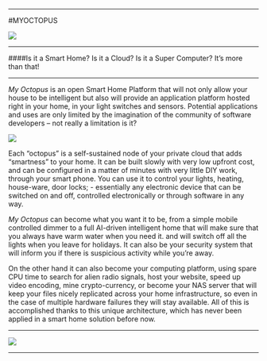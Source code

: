 
***

#MYOCTOPUS  

<img src="http://4.bp.blogspot.com/-7fqLH4KRemk/VaDQPEalsoI/AAAAAAAAAIw/6yRAhHkeEkw/s1600/myOctupus002-08logoonly.png">  

---  


####Is it a Smart Home? Is it a Cloud? Is it a Super Computer? It’s more than that!  
  
---

_My Octopus_ is an open Smart Home Platform that will not only allow your house to be intelligent but also will provide an application platform hosted right in your home, in your light switches and sensors. Potential applications and uses are only limited by the imagination of the community of software developers – not really a limitation is it?  
  
![](http://i.imgur.com/im19f7z.png)  
 
Each “octopus” is a self-sustained node of your private cloud that adds “smartness” to your home. It can be built slowly with very low upfront cost, and can be configured in a matter of minutes with very little DIY work, through your smart phone.  You can use it to control your lights, heating, house-ware, door locks; - essentially any electronic device that can be switched on and off, controlled electronically or through software in any way.  
  

_My Octopus_ can become what you want it to be, from a simple mobile controlled dimmer to a full AI-driven intelligent home that will make sure that you always have warm water when you need it. and will switch off all the lights when you leave for holidays.  It can also be your security system that will inform you if there is suspicious activity while you’re away.  
  

On the other hand it can also become your computing platform, using spare CPU time to search for alien radio signals, host your website, speed up video encoding, mine crypto-currency, or become your NAS server that will keep your files nicely replicated across your home infrastructure, so even in the case of multiple hardware failures they will stay available.  All of this is accomplished thanks to this unique architecture, which has never been applied in a smart home solution before now.  
  

  

---  

<img src="http://4.bp.blogspot.com/-7fqLH4KRemk/VaDQPEalsoI/AAAAAAAAAIw/6yRAhHkeEkw/s1600/myOctupus002-08logoonly.png">  


---  
